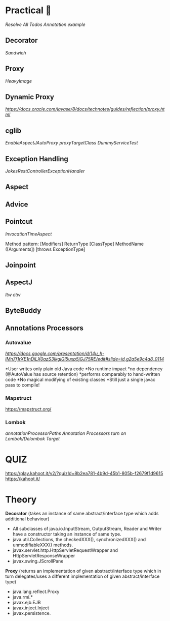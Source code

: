 # Practical 🌈
*Resolve All Todos*
*Annotation example*
## Decorator
*Sandwich*
## Proxy
*HeavyImage*
## Dynamic Proxy
*https://docs.oracle.com/javase/8/docs/technotes/guides/reflection/proxy.html*
## cglib
*EnableAspectJAutoProxy*
*proxyTargetClass*
*DummyServiceTest*
## Exception Handling
*JokesRestControllerExceptionHandler*
## Aspect
## Advice
## Pointcut
*InvocationTimeAspect*

Method pattern: [Modifiers] ReturnType [ClassType] MethodName ([Arguments]) [throws ExceptionType]
## Joinpoint

## AspectJ
*ltw*
*ctw*
## ByteBuddy
## Annotations Processors

### Autovalue
*https://docs.google.com/presentation/d/14u_h-lMn7f1rXE1nDiLX0azS3IkgjGl5uxp5jGJ75RE/edit#slide=id.g2a5e9c4a8_0114*

*User writes only plain old Java code
*No runtime impact
*no dependency (@AutoValue has source retention)
*performs comparably to hand-written code
*No magical modifying of existing classes
*Still just a single javac pass to compile!

### Mapstruct
https://mapstruct.org/
### Lombok
*annotationProcessorPaths*
*Annotation Processors turn on*
*Lombok/Delombok*
*Target*

# QUIZ
https://play.kahoot.it/v2/?quizId=8b2ea781-4b9d-45b1-805b-f2679f1d9615
https://kahoot.it/

# Theory

**Decorator** (takes an instance of same abstract/interface type which adds additional behaviour)
* All subclasses of java.io.InputStream, OutputStream, Reader and Writer have a constructor taking an instance of same type.
* java.util.Collections, the checkedXXX(), synchronizedXXX() and unmodifiableXXX() methods.
* javax.servlet.http.HttpServletRequestWrapper and HttpServletResponseWrapper
* javax.swing.JScrollPane

**Proxy** (returns an implementation of given abstract/interface type which in turn delegates/uses a different implementation of given abstract/interface type)
* java.lang.reflect.Proxy
* java.rmi.*
* javax.ejb.EJB
* javax.inject.Inject
* javax.persistence.
